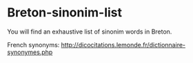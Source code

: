 # Breton-sinonim-list
You will find an exhaustive list of sinonim words in Breton.

French synonyms: http://dicocitations.lemonde.fr/dictionnaire-synonymes.php
